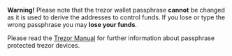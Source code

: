 **Warning!** Please note that the trezor wallet passphrase **cannot** be changed
as it is used to derive the addresses to control funds. If you lose or type the
wrong passphrase you may **lose your funds**.

Please read the [Trezor Manual](https://doc.satoshilabs.com) for further
information about passphrase protected trezor devices.
